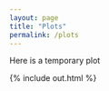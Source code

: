 ```yaml
---
layout: page
title: "Plots"
permalink: /plots
---
```

Here is a temporary plot

{% include out.html %}
